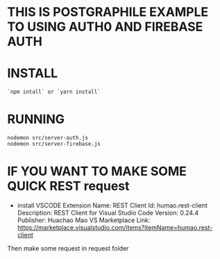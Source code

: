 # THIS IS POSTGRAPHILE EXAMPLE TO USING AUTH0 AND FIREBASE AUTH

# INSTALL
```
`npm intall` or `yarn install`
```
# RUNNING
```
nodemon src/server-auth.js
nodemon src/server-firebase.js
```

# IF YOU WANT TO MAKE SOME QUICK REST request
- install VSCODE Extension 
Name: REST Client
Id: humao.rest-client
Description: REST Client for Visual Studio Code
Version: 0.24.4
Publisher: Huachao Mao
VS Marketplace Link: https://marketplace.visualstudio.com/items?itemName=humao.rest-client

Then make some request in request folder